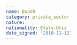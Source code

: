 ```yaml
---
name: Quad9
category: private_sector
nature: 
nationality: Etats-Unis
date_signed: '2018-11-12'
---
```

    